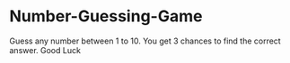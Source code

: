 # Number-Guessing-Game
Guess any number between 1 to 10. You get 3 chances to find the correct answer. Good Luck
